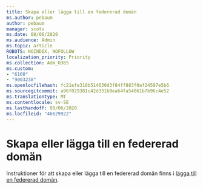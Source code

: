 ```yaml
---
title: Skapa eller lägga till en federerad domän
ms.author: pebaum
author: pebaum
manager: scotv
ms.date: 08/06/2020
ms.audience: Admin
ms.topic: article
ROBOTS: NOINDEX, NOFOLLOW
localization_priority: Priority
ms.collection: Adm_O365
ms.custom:
- "6160"
- "9003238"
ms.openlocfilehash: fc21efe310b514630d3f84ff883f0af24597e5b6
ms.sourcegitcommit: a96f029381c42d331b9ea64fa54061b7b96c4e52
ms.translationtype: MT
ms.contentlocale: sv-SE
ms.lasthandoff: 08/06/2020
ms.locfileid: "46629922"
---
```

# <a name="creating-or-adding-a-federated-domain"></a>Skapa eller lägga till en federerad domän

Instruktioner för att skapa eller lägga till en federerad domän finns i [lägga till en federerad domän](https://docs.microsoft.com/azure/active-directory/hybrid/how-to-connect-fed-management#addfeddomain).